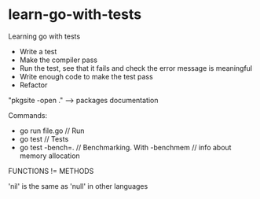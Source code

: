 # learn-go-with-tests
Learning go with tests

- Write a test
- Make the compiler pass
- Run the test, see that it fails and check the error message is meaningful
- Write enough code to make the test pass
- Refactor


"pkgsite -open ." --> packages documentation


Commands:
- go run file.go // Run
- go test // Tests
- go test -bench=. // Benchmarking. With -benchmem // info about memory allocation


FUNCTIONS != METHODS

'nil' is the same as 'null' in other languages
